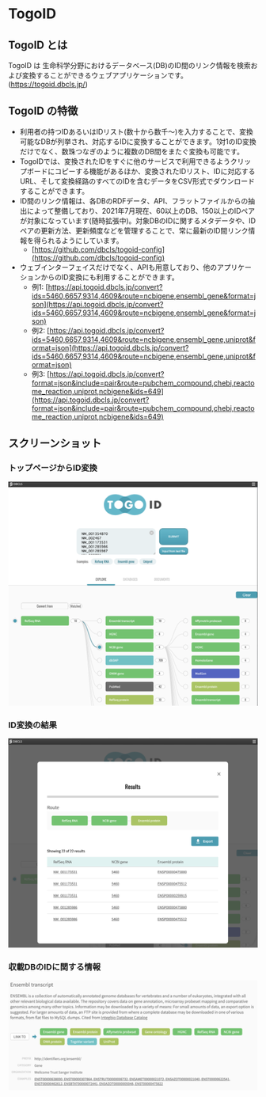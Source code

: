 # TogoID
## TogoID とは
TogoID は 生命科学分野におけるデータベース(DB)のID間のリンク情報を検索および変換することができるウェブアプリケーションです。(https://togoid.dbcls.jp/)


## TogoID の特徴
- 利用者の持つIDあるいはIDリスト(数十から数千〜)を入力することで、変換可能なDBが列挙され、対応するIDに変換することができます。1対1のID変換だけでなく、数珠つなぎのように複数のDB間をまたぐ変換も可能です。
- TogoIDでは、変換されたIDをすぐに他のサービスで利用できるようクリップボードにコピーする機能があるほか、変換されたIDリスト、IDに対応するURL、そして変換経路のすべてのIDを含むデータをCSV形式でダウンロードすることができます。
- ID間のリンク情報は、各DBのRDFデータ、API、フラットファイルからの抽出によって整備しており、2021年7月現在、60以上のDB、150以上のIDペアが対象になっています(随時拡張中)。対象DBのIDに関するメタデータや、IDペアの更新方法、更新頻度などを管理することで、常に最新のID間リンク情報を得られるようにしています。
    - [https://github.com/dbcls/togoid-config](https://github.com/dbcls/togoid-config)
- ウェブインターフェイスだけでなく、APIも用意しており、他のアプリケーションからのID変換にも利用することができます。
    - 例1: [https://api.togoid.dbcls.jp/convert?ids=5460,6657,9314,4609&route=ncbigene,ensembl_gene&format=json](https://api.togoid.dbcls.jp/convert?ids=5460,6657,9314,4609&route=ncbigene,ensembl_gene&format=json)
    - 例2: [https://api.togoid.dbcls.jp/convert?ids=5460,6657,9314,4609&route=ncbigene,ensembl_gene,uniprot&format=json](https://api.togoid.dbcls.jp/convert?ids=5460,6657,9314,4609&route=ncbigene,ensembl_gene,uniprot&format=json)
    - 例3: [https://api.togoid.dbcls.jp/convert?format=json&include=pair&route=pubchem_compound,chebi,reactome_reaction,uniprot,ncbigene&ids=649](https://api.togoid.dbcls.jp/convert?format=json&include=pair&route=pubchem_compound,chebi,reactome_reaction,uniprot,ncbigene&ids=649)


## スクリーンショット

### トップページからID変換

![Fig-1](https://raw.githubusercontent.com/dbcls/website/master/services/images/TogoID_fig-1_20210707.png)

### ID変換の結果

![Fig-2](https://raw.githubusercontent.com/dbcls/website/master/services/images/TogoID_fig-2_20210707.png)

### 収載DBのIDに関する情報

![Fig-3](https://raw.githubusercontent.com/dbcls/website/master/services/images/TogoID_fig-3_20210707.png)


